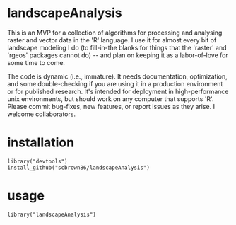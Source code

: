 # landscapeAnalysis
This is an MVP for a collection of algorithms for processing and analysing raster and vector data in the 'R' language.  I use it for almost every bit of landscape modeling I do (to fill-in-the blanks for things that the 'raster' and 'rgeos' packages cannot do) -- and plan on keeping it as a labor-of-love for some time to come. 

The code is dynamic (i.e., immature).  It needs documentation, optimization, and some double-checking if you are using it in a production environment or for published research. It's intended for deployment in high-performance unix environments, but should work on any computer that supports 'R'. Please commit bug-fixes, new features, or report issues as they arise.  I welcome collaborators.

# installation
```
library("devtools")
install_github("scbrown86/landscapeAnalysis")
```

# usage
```
library("landscapeAnalysis")
```


